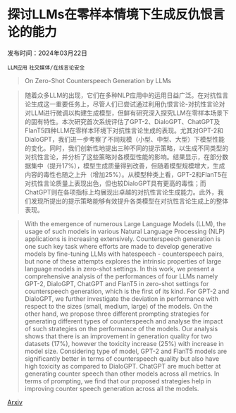 # 探讨LLMs在零样本情境下生成反仇恨言论的能力

发布时间：2024年03月22日

`LLM应用` `社交媒体/在线言论安全`

> On Zero-Shot Counterspeech Generation by LLMs

> 随着众多LLM的出现，它们在多种NLP应用中的运用日益广泛。在对抗性言论生成这一重要任务上，尽管人们已尝试通过利用仇恨言论-对抗性言论对对LLM进行微调以构建生成模型，但鲜有研究深入探究LLM在零样本场景下的固有特性。本次研究首次系统评估了GPT-2、DialoGPT、ChatGPT及FlanT5四种LLM在零样本环境下对抗性言论生成的表现。尤其对GPT-2和DialoGPT，我们进一步考察了不同规模（小型、中型、大型）下模型性能的变化。同时，我们创新性地提出三种不同的提示策略，以生成不同类型的对抗性言论，并分析了这些策略对各模型性能的影响。结果显示，在部分数据集中（提升17%），模型生成质量得到改善，但随着模型规模增大，生成内容的毒性也随之上升（增加25%）。从模型种类上看，GPT-2和FlanT5在对抗性言论质量上表现出色，但也较DialoGPT具有更高的毒性；而ChatGPT则在各项指标上均展现出卓越的对抗性言论生成能力。此外，我们发现所提出的提示策略能够有效提升各类模型在对抗性言论生成上的整体表现。

> With the emergence of numerous Large Language Models (LLM), the usage of such models in various Natural Language Processing (NLP) applications is increasing extensively. Counterspeech generation is one such key task where efforts are made to develop generative models by fine-tuning LLMs with hatespeech - counterspeech pairs, but none of these attempts explores the intrinsic properties of large language models in zero-shot settings. In this work, we present a comprehensive analysis of the performances of four LLMs namely GPT-2, DialoGPT, ChatGPT and FlanT5 in zero-shot settings for counterspeech generation, which is the first of its kind. For GPT-2 and DialoGPT, we further investigate the deviation in performance with respect to the sizes (small, medium, large) of the models. On the other hand, we propose three different prompting strategies for generating different types of counterspeech and analyse the impact of such strategies on the performance of the models. Our analysis shows that there is an improvement in generation quality for two datasets (17%), however the toxicity increase (25%) with increase in model size. Considering type of model, GPT-2 and FlanT5 models are significantly better in terms of counterspeech quality but also have high toxicity as compared to DialoGPT. ChatGPT are much better at generating counter speech than other models across all metrics. In terms of prompting, we find that our proposed strategies help in improving counter speech generation across all the models.

[Arxiv](https://arxiv.org/abs/2403.14938)